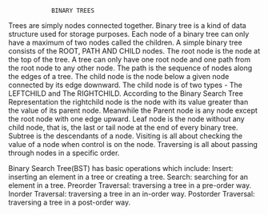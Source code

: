 				BINARY TREES
Trees are simply nodes connected together.
Binary tree is a kind of data structure used for storage purposes.
Each node of a binary tree can only have a maximum of two nodes called the children.
A simple binary tree consists of the ROOT, PATH AND CHILD nodes.
The root node is the node at the top of the tree. A tree can only have one root node and one path from the root node to any other node.
The path is the sequence of nodes along the edges of a tree.
The child node is the node below a given node connected by its edge downward.
The child node is of two types - The LEFTCHILD and The RIGHTCHILD.
According to the Binary Search Tree Representation the rightchild node is the node with its value greater than the value of its parent node.
Meanwhile the Parent node is any node except the root node with one edge upward. Leaf node is the node without any child node, that is, the last or tail node at the end of every binary tree.
Subtree is the descendants of a node.
Visiting is all about checking the value of a node when control is on the node.
Traversing is all about passing through nodes in a specific order.

Binary Search Tree(BST) has basic operations which include:
Insert: inserting an element in a tree or creating a tree.
Search: searching for an element in a tree.
Preorder Traversal: traversing a tree in a pre-order way.
Inorder Traversal: traversing a tree in an in-order way.
Postorder Traversal: traversing a tree in a post-order way.

